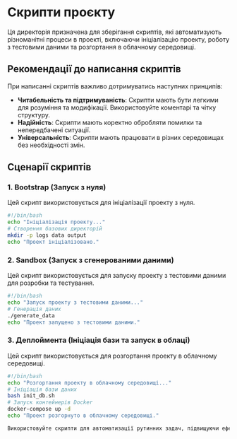 # Скрипти проєкту

Ця директорія призначена для зберігання скриптів, які автоматизують різноманітні процеси в проекті, включаючи ініціалізацію проекту, роботу з тестовими даними та розгортання в облачному середовищі.

## Рекомендації до написання скриптів

При написанні скриптів важливо дотримуватись наступних принципів:

- **Читабельність та підтримуваність**: Скрипти мають бути легкими для розуміння та модифікації. Використовуйте коментарі та чітку структуру.
- **Надійність**: Скрипти мають коректно обробляти помилки та непередбачені ситуації.
- **Універсальність**: Скрипти мають працювати в різних середовищах без необхідності змін.

## Сценарії скриптів

### 1. Bootstrap (Запуск з нуля)

Цей скрипт використовується для ініціалізації проекту з нуля.

```bash
#!/bin/bash
echo "Ініціалізація проекту..."
# Створення базових директорій
mkdir -p logs data output
echo "Проект ініціалізовано."
```

### 2. Sandbox (Запуск з сгенерованими даними)

Цей скрипт використовується для запуску проекту з тестовими даними для розробки та тестування.

```bash
#!/bin/bash
echo "Запуск проекту з тестовими даними..."
# Генерація даних
./generate_data
echo "Проект запущено з тестовими даними."
```

### 3. Деплоймента (Ініціація бази та запуск в облаці)

Цей скрипт використовується для розгортання проекту в облачному середовищі.

```bash
#!/bin/bash
echo "Розгортання проекту в облачному середовищі..."
# Ініціація бази даних
bash init_db.sh
# Запуск контейнерів Docker
docker-compose up -d
echo "Проект розгорнуто в облачному середовищі."

Використовуйте скрипти для автоматизації рутинних задач, підвищуючи ефективність розробки та впровадження проекту.
